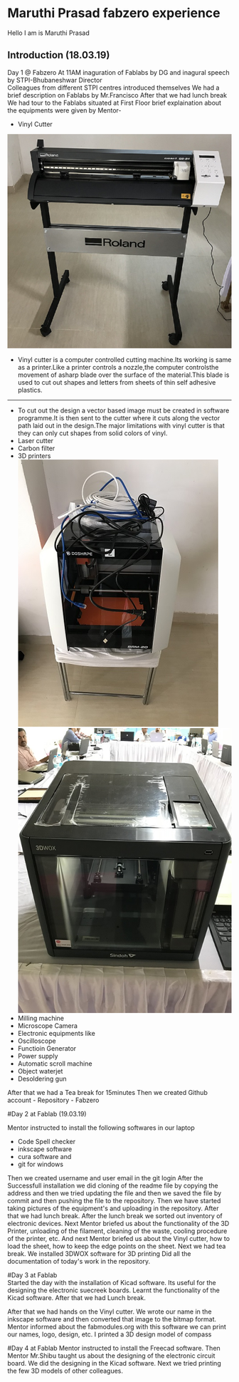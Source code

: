# Maruthi Prasad fabzero experience

Hello I am is Maruthi Prasad 

## Introduction (18.03.19)
Day 1 @ Fabzero 
At 11AM inaguration of Fablabs by DG and inagural speech by STPI-Bhubaneshwar Director   
Colleagues from different STPI centres introduced themselves
We had a brief description on Fablabs by Mr.Francisco
After that we had lunch break   
We had tour to the Fablabs situated at First Floor 
brief explaination about the equipments were given by Mentor- 
- Vinyl Cutter

![vinylcutter](img/vinylcutter.jpg)
- Vinyl cutter is a computer controlled cutting machine.Its working is same as a printer.Like a printer controls a nozzle,the computer controlsthe movement of asharp blade over the surface of the material.This blade is used to cut out shapes and letters from sheets of thin self adhesive plastics. 
---
- To cut out the design a vector based image must be created in software programme.It is then sent to the cutter where it cuts along the vector path laid out in the design.The major limitations with vinyl cutter is that they can only cut shapes from solid colors of vinyl. 
- Laser cutter
- Carbon filter
- 3D printers
![3Dprinter](img/3dprinter.jpg)
![3Dprinter1](img/3dprinter1.jpg)
- Milling machine
- Microscope Camera
- Electronic equipments like
- Oscilloscope
- Functioin Generator
- Power supply
- Automatic scroll machine 
- Object waterjet
- Desoldering gun

 After that we had a Tea break for 15minutes
 Then we created Github account - Repository - Fabzero

 #Day 2 at Fablab (19.03.19)
 
 Mentor instructed to install the following softwares in our laptop
 - Code Spell checker
 - inkscape software
 - cura software and 
 - git for windows
 
 Then we created username and user email in the git login
 After the Successfull installation we did cloning of the readme file by copying the address and then
 we tried updating the file and then we saved the file by commit and then pushing the file to the 
 repository. 
 Then we have started taking pictures of the equipment's and uploading in the repository. After that we had lunch break. 
 After the lunch break we sorted out inventory of electronic devices.
 Next Mentor briefed us about the functionality of the 3D Printer, unloading of the filament, cleaning of 
 the waste, cooling procedure of the printer, etc.
 And next Mentor briefed us about the Vinyl cutter, how to load the sheet, how to keep the edge points on
 the sheet.
 Next we had tea break.
 We installed 3DWOX software for 3D printing
 Did all the documentation of today's work in the repository.

 #Day 3 at Fablab  
 Started the day with the installation of Kicad software. Its useful for the designing the electronic suecreek boards. Learnt the functionality of the Kicad software. After that we had Lunch break.

 After that we had hands on the Vinyl cutter. We wrote our name in the inkscape software and then converted that image to the bitmap format. Mentor informed about the fabmodules.org with this software we can print our names, logo, design, etc. I printed a 3D design model of compass

 #Day 4 at Fablab
 Mentor instructed to install the Freecad software. Then Mentor Mr.Shibu taught us about the designing of the electronic circuit board. We did the designing in the Kicad software. Next we tried printing the few 3D models of other colleagues.
 





